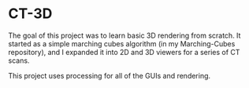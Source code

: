 # CT-3D

The goal of this project was to learn basic 3D rendering from scratch. It started as a simple marching cubes algorithm (in my Marching-Cubes repository), and I expanded it into 2D and 3D viewers for a series of CT scans. 

This project uses processing for all of the GUIs and rendering.
